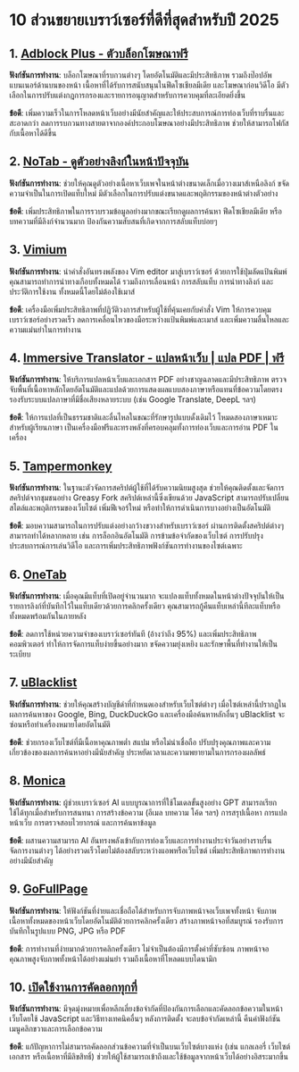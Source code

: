# 10 ส่วนขยายเบราว์เซอร์ที่ดีที่สุดสำหรับปี 2025

## 1. [Adblock Plus - ตัวบล็อกโฆษณาฟรี](https://chromewebstore.google.com/detail/cfhdojbkjhnklbpkdaibdccddilifddb)

**ฟังก์ชันการทำงาน**: บล็อกโฆษณาที่รบกวนต่างๆ โดยอัตโนมัติและมีประสิทธิภาพ รวมถึงป๊อปอัพ แบนเนอร์ด้านบนของหน้า เนื้อหาที่ได้รับการสนับสนุนในฟีดโซเชียลมีเดีย และโฆษณาก่อนวิดีโอ มีตัวเลือกในการปรับแต่งกฎการกรองและรายการอนุญาตสำหรับการควบคุมที่ละเอียดยิ่งขึ้น

**ข้อดี**: เพิ่มความเร็วในการโหลดหน้าเว็บอย่างมีนัยสำคัญและให้ประสบการณ์การท่องเว็บที่ราบรื่นและสะอาดกว่า ลดการรบกวนทางสายตาจากองค์ประกอบโฆษณาอย่างมีประสิทธิภาพ ช่วยให้สามารถโฟกัสกับเนื้อหาได้ดีขึ้น

## 2. [NoTab - ดูตัวอย่างลิงก์ในหน้าปัจจุบัน](https://notab.wand.tools)
**ฟังก์ชันการทำงาน**: ช่วยให้คุณดูตัวอย่างเนื้อหาเว็บเพจในหน้าต่างขนาดเล็กเมื่อวางเมาส์เหนือลิงก์ ขจัดความจำเป็นในการเปิดแท็บใหม่ มีตัวเลือกในการปรับแต่งขนาดและพฤติกรรมของหน้าต่างตัวอย่าง

**ข้อดี**: เพิ่มประสิทธิภาพในการรวบรวมข้อมูลอย่างมากขณะเรียกดูผลการค้นหา ฟีดโซเชียลมีเดีย หรือบทความที่มีลิงก์จำนวนมาก ป้องกันความสับสนที่เกิดจากการสลับแท็บบ่อยๆ

## 3. [Vimium](https://chromewebstore.google.com/detail/vimium/dbepggeogbaibhgnhhndojpepiihcmeb)
**ฟังก์ชันการทำงาน**: นำคำสั่งอันทรงพลังของ Vim editor มาสู่เบราว์เซอร์ ด้วยการใช้ปุ่มลัดแป้นพิมพ์ คุณสามารถทำการนำทางเกือบทั้งหมดได้ รวมถึงการเลื่อนหน้า การสลับแท็บ การนำทางลิงก์ และประวัติการใช้งาน ทั้งหมดนี้โดยไม่ต้องใช้เมาส์

**ข้อดี**: เครื่องมือเพิ่มประสิทธิภาพที่ปฏิวัติวงการสำหรับผู้ใช้ที่คุ้นเคยกับคำสั่ง Vim ให้การควบคุมเบราว์เซอร์อย่างรวดเร็ว ลดการเคลื่อนไหวของมือระหว่างแป้นพิมพ์และเมาส์ และเพิ่มความลื่นไหลและความแม่นยำในการทำงาน

## 4. [Immersive Translator - แปลหน้าเว็บ | แปล PDF | ฟรี](https://chromewebstore.google.com/detail/bpoadfkcbjbfhfodiogcnhhhpibjhbnh)
**ฟังก์ชันการทำงาน**: ให้บริการแปลหน้าเว็บและเอกสาร PDF อย่างชาญฉลาดและมีประสิทธิภาพ ตรวจจับพื้นที่เนื้อหาหลักโดยอัตโนมัติและแปลด้วยการแสดงผลแบบสองภาษาหรือแทนที่ข้อความโดยตรง รองรับระบบแปลภาษาที่มีชื่อเสียงหลายระบบ (เช่น Google Translate, DeepL ฯลฯ)

**ข้อดี**: ให้การแปลที่เป็นธรรมชาติและลื่นไหลในขณะที่รักษารูปแบบดั้งเดิมไว้ โหมดสองภาษาเหมาะสำหรับผู้เรียนภาษา เป็นเครื่องมือฟรีและทรงพลังที่ครอบคลุมทั้งการท่องเว็บและการอ่าน PDF ในเครื่อง

## 5. [Tampermonkey](https://chromewebstore.google.com/detail/dhdgffkkebhmkfjojejmpbldmpobfkfo)
**ฟังก์ชันการทำงาน**: ในฐานะตัวจัดการสคริปต์ผู้ใช้ที่ได้รับความนิยมสูงสุด ช่วยให้คุณติดตั้งและจัดการสคริปต์จากชุมชนอย่าง Greasy Fork สคริปต์เหล่านี้ซึ่งเขียนด้วย JavaScript สามารถปรับเปลี่ยนสไตล์และพฤติกรรมของเว็บไซต์ เพิ่มฟีเจอร์ใหม่ หรือทำให้การดำเนินการบางอย่างเป็นอัตโนมัติ

**ข้อดี**: มอบความสามารถในการปรับแต่งอย่างกว้างขวางสำหรับเบราว์เซอร์ ผ่านการติดตั้งสคริปต์ต่างๆ สามารถทำได้หลากหลาย เช่น การล็อกอินอัตโนมัติ การข้ามข้อจำกัดของเว็บไซต์ การปรับปรุงประสบการณ์การเล่นวิดีโอ และการเพิ่มประสิทธิภาพฟังก์ชันการทำงานของไซต์เฉพาะ

## 6. [OneTab](https://chromewebstore.google.com/detail/onetab/chphlpgkkbolifaimnlloiipkdnihall)
**ฟังก์ชันการทำงาน**: เมื่อคุณมีแท็บที่เปิดอยู่จำนวนมาก จะแปลงแท็บทั้งหมดในหน้าต่างปัจจุบันให้เป็นรายการลิงก์ที่บันทึกไว้ในแท็บเดียวด้วยการคลิกครั้งเดียว คุณสามารถกู้คืนแท็บเหล่านี้ทีละแท็บหรือทั้งหมดพร้อมกันในภายหลัง

**ข้อดี**: ลดการใช้หน่วยความจำของเบราว์เซอร์ทันที (อ้างว่าถึง 95%) และเพิ่มประสิทธิภาพคอมพิวเตอร์ ทำให้การจัดการแท็บง่ายขึ้นอย่างมาก ขจัดความยุ่งเหยิง และรักษาพื้นที่ทำงานให้เป็นระเบียบ

## 7. [uBlacklist](https://chromewebstore.google.com/detail/ublacklist/pncfbmialoiaghdehhbnbhkkgmjanfhe)
**ฟังก์ชันการทำงาน**: ช่วยให้คุณสร้างบัญชีดำที่กำหนดเองสำหรับเว็บไซต์ต่างๆ เมื่อไซต์เหล่านี้ปรากฏในผลการค้นหาของ Google, Bing, DuckDuckGo และเครื่องมือค้นหาหลักอื่นๆ uBlacklist จะซ่อนหรือทำเครื่องหมายโดยอัตโนมัติ

**ข้อดี**: ช่วยกรองเว็บไซต์ที่มีเนื้อหาคุณภาพต่ำ สแปม หรือไม่น่าเชื่อถือ ปรับปรุงคุณภาพและความเกี่ยวข้องของผลการค้นหาอย่างมีนัยสำคัญ ประหยัดเวลาและความพยายามในการกรองผลลัพธ์

## 8. [Monica](https://chromewebstore.google.com/detail/ofpnmcalabcbjgholdjcjblkibolbppb)
**ฟังก์ชันการทำงาน**: ผู้ช่วยเบราว์เซอร์ AI แบบบูรณาการที่ใช้โมเดลขั้นสูงอย่าง GPT สามารถเรียกใช้ได้ทุกเมื่อสำหรับการสนทนา การสร้างข้อความ (อีเมล บทความ โค้ด ฯลฯ) การสรุปเนื้อหา การแปลหน้าเว็บ การตรวจสอบไวยากรณ์ และการค้นหาข้อมูล

**ข้อดี**: ผสานความสามารถ AI อันทรงพลังเข้ากับการท่องเว็บและการทำงานประจำวันอย่างราบรื่น จัดการงานต่างๆ ได้อย่างรวดเร็วโดยไม่ต้องสลับระหว่างแอพหรือเว็บไซต์ เพิ่มประสิทธิภาพการทำงานอย่างมีนัยสำคัญ

## 9. [GoFullPage](https://chromewebstore.google.com/detail/fdpohaocaechififmbbbbbknoalclacl)
**ฟังก์ชันการทำงาน**: ให้ฟังก์ชันที่ง่ายและเชื่อถือได้สำหรับการจับภาพหน้าจอเว็บเพจทั้งหน้า จับภาพเนื้อหาทั้งหมดของหน้าเว็บโดยอัตโนมัติด้วยการคลิกครั้งเดียว สร้างภาพหน้าจอที่สมบูรณ์ รองรับการบันทึกในรูปแบบ PNG, JPG หรือ PDF

**ข้อดี**: การทำงานที่ง่ายมากด้วยการคลิกครั้งเดียว ไม่จำเป็นต้องมีการตั้งค่าที่ซับซ้อน ภาพหน้าจอคุณภาพสูงจับภาพทั้งหน้าได้อย่างแม่นยำ รวมถึงเนื้อหาที่โหลดแบบไดนามิก

## 10. [เปิดใช้งานการคัดลอกทุกที่](https://chromewebstore.google.com/detail/nahkcohcfljjjkhdcbfdphegdoiflbjd)
**ฟังก์ชันการทำงาน**: มีจุดมุ่งหมายเพื่อหลีกเลี่ยงข้อจำกัดที่ป้องกันการเลือกและคัดลอกข้อความในหน้าเว็บโดยใช้ JavaScript และวิธีทางเทคนิคอื่นๆ หลังการติดตั้ง จะลบข้อจำกัดเหล่านี้ คืนค่าฟังก์ชันเมนูคลิกขวาและการเลือกข้อความ

**ข้อดี**: แก้ปัญหาการไม่สามารถคัดลอกส่วนข้อความที่จำเป็นบนเว็บไซต์บางแห่ง (เช่น แกลเลอรี่ เว็บไซต์เอกสาร หรือเนื้อหาที่มีลิขสิทธิ์) ช่วยให้ผู้ใช้สามารถเข้าถึงและใช้ข้อมูลจากหน้าเว็บได้อย่างอิสระมากขึ้น
